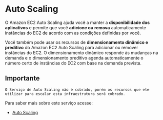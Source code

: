 # Auto Scaling

O Amazon EC2 Auto Scaling ajuda você a manter a **disponibilidade dos aplicativos** e permite que você **adicione ou remova** automaticamente instâncias do EC2 de acordo com as condições definidas por você.

Você também pode usar os recursos de **dimensionamento dinâmico e preditivo** do Amazon EC2 Auto Scaling para adicionar ou remover instâncias do EC2. O dimensionamento dinâmico responde às mudanças na demanda e o dimensionamento preditivo agenda automaticamente o número certo de instâncias do EC2 com base na demanda prevista.

## Importante

    O Serviço de Auto Scaling não é cobrado, porém os recursos que ele utilizar para escalar esta infraestrutura será cobrado. 

Para saber mais sobre este serviço acesse: 
    
  * [Auto Scaling](https://docs.aws.amazon.com/autoscaling/?icmpid=docs_homepage_mgmtgov)